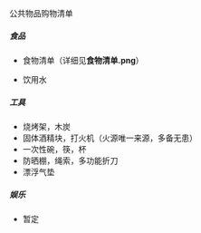 公共物品购物清单

##### 食品

- 食物清单（详细见**食物清单.png**）

- 饮用水

##### 工具

- 烧烤架，木炭
- 固体酒精块，打火机（火源唯一来源，多备无患）
- 一次性碗，筷，杯
- 防晒棚，绳索，多功能折刀
- 漂浮气垫

##### 娱乐

- 暂定